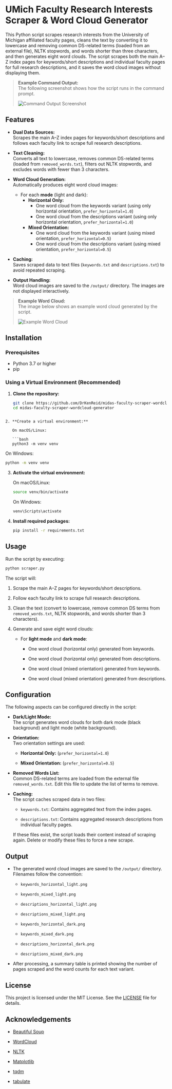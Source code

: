 # UMich Faculty Research Interests Scraper & Word Cloud Generator

This Python script scrapes research interests from the University of Michigan affiliated faculty pages, cleans the text by converting it to lowercase and removing common DS-related terms (loaded from an external file), NLTK stopwords, and words shorter than three characters, and then generates eight word clouds. The script scrapes both the main A–Z index pages for keywords/short descriptions and individual faculty pages for full research descriptions, and it saves the word cloud images without displaying them.

> **Example Command Output:**  
> The following screenshot shows how the script runs in the command prompt.
>
> ![Command Output Screenshot](example/example-output-scraper-wordcloud.png)

## Features

* **Dual Data Sources:**  
  Scrapes the main A–Z index pages for keywords/short descriptions and follows each faculty link to scrape full research descriptions.

* **Text Cleaning:**  
  Converts all text to lowercase, removes common DS-related terms (loaded from `removed_words.txt`), filters out NLTK stopwords, and excludes words with fewer than 3 characters.

* **Word Cloud Generation:**  
  Automatically produces eight word cloud images:
  
  * For each **mode** (light and dark):
    * **Horizontal Only:**  
      - One word cloud from the keywords variant (using only horizontal orientation, `prefer_horizontal=1.0`)
      - One word cloud from the descriptions variant (using only horizontal orientation, `prefer_horizontal=1.0`)
    * **Mixed Orientation:**  
      - One word cloud from the keywords variant (using mixed orientation, `prefer_horizontal=0.5`)
      - One word cloud from the descriptions variant (using mixed orientation, `prefer_horizontal=0.5`)

* **Caching:**  
  Saves scraped data to text files (`keywords.txt` and `descriptions.txt`) to avoid repeated scraping.

* **Output Handling:**  
  Word cloud images are saved to the `/output/` directory. The images are not displayed interactively.

> **Example Word Cloud:**  
> The image below shows an example word cloud generated by the script.
>
> ![Example Word Cloud](example/example-wordcloud.png)

## Installation

### Prerequisites

* Python 3.7 or higher  
* pip

### Using a Virtual Environment (Recommended)

1. **Clone the repository:**

   ```bash
   git clone https://github.com/DrKenReid/midas-faculty-scraper-wordcloud-generator.git
   cd midas-faculty-scraper-wordcloud-generator
```

2. **Create a virtual environment:**

   On macOS/Linux:

   ```bash
   python3 -m venv venv
   ```

   On Windows:

   ```bash
   python -m venv venv
   ```

3. **Activate the virtual environment:**

   On macOS/Linux:

   ```bash
   source venv/bin/activate
   ```

   On Windows:

   ```bash
   venv\Scripts\activate
   ```

4. **Install required packages:**

   ```bash
   pip install -r requirements.txt
   ```

## Usage

Run the script by executing:

```bash
python scraper.py
```

The script will:

1. Scrape the main A–Z pages for keywords/short descriptions.

2. Follow each faculty link to scrape full research descriptions.

3. Clean the text (convert to lowercase, remove common DS terms from `removed_words.txt`, NLTK stopwords, and words shorter than 3 characters).

4. Generate and save eight word clouds:

   * For **light mode** and **dark mode**:

     * One word cloud (horizontal only) generated from keywords.

     * One word cloud (horizontal only) generated from descriptions.

     * One word cloud (mixed orientation) generated from keywords.

     * One word cloud (mixed orientation) generated from descriptions.

## Configuration

The following aspects can be configured directly in the script:

* **Dark/Light Mode:**\
  The script generates word clouds for both dark mode (black background) and light mode (white background).

* **Orientation:**\
  Two orientation settings are used:

  * **Horizontal Only:** (`prefer_horizontal=1.0`)

  * **Mixed Orientation:** (`prefer_horizontal=0.5`)

* **Removed Words List:**\
  Common DS-related terms are loaded from the external file `removed_words.txt`. Edit this file to update the list of terms to remove.

* **Caching:**\
  The script caches scraped data in two files:

  * `keywords.txt`: Contains aggregated text from the index pages.

  * `descriptions.txt`: Contains aggregated research descriptions from individual faculty pages.

  If these files exist, the script loads their content instead of scraping again. Delete or modify these files to force a new scrape.

## Output

* The generated word cloud images are saved to the `/output/` directory. Filenames follow the convention:

  * `keywords_horizontal_light.png`

  * `keywords_mixed_light.png`

  * `descriptions_horizontal_light.png`

  * `descriptions_mixed_light.png`

  * `keywords_horizontal_dark.png`

  * `keywords_mixed_dark.png`

  * `descriptions_horizontal_dark.png`

  * `descriptions_mixed_dark.png`

* After processing, a summary table is printed showing the number of pages scraped and the word counts for each text variant.

## License

This project is licensed under the MIT License. See the [LICENSE](https://chatgpt.com/c/LICENSE) file for details.

## Acknowledgements

* [Beautiful Soup](https://www.crummy.com/software/BeautifulSoup/)

* [WordCloud](https://github.com/amueller/word_cloud)

* [NLTK](https://www.nltk.org/)

* [Matplotlib](https://matplotlib.org/)

* [tqdm](https://github.com/tqdm/tqdm)

* [tabulate](https://pypi.org/project/tabulate/)